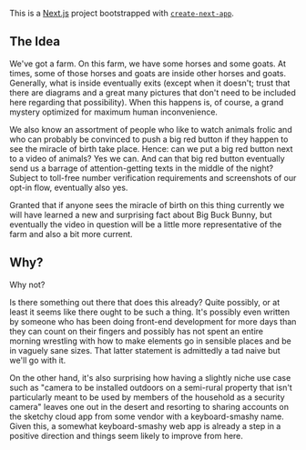 This is a [Next.js](https://nextjs.org/) project bootstrapped with [`create-next-app`](https://github.com/vercel/next.js/tree/canary/packages/create-next-app).

## The Idea

We've got a farm. On this farm, we have some horses and some goats. At times, some of those horses and goats are inside other horses and goats. Generally, what is inside eventually exits (except when it doesn't; trust that there are diagrams and a great many pictures that don't need to be included here regarding that possibility). When this happens is, of course, a grand mystery optimized for maximum human inconvenience.

We also know an assortment of people who like to watch animals frolic and who can probably be convinced to push a big red button if they happen to see the miracle of birth take place. Hence: can we put a big red button next to a video of animals? Yes we can. And can that big red button eventually send us a barrage of attention-getting texts in the middle of the night? Subject to toll-free number verification requirements and screenshots of our opt-in flow, eventually also yes.

Granted that if anyone sees the miracle of birth on this thing currently we will have learned a new and surprising fact about Big Buck Bunny, but eventually the video in question will be a little more representative of the farm and also a bit more current.

## Why?

Why not?

Is there something out there that does this already? Quite possibly, or at least it seems like there ought to be such a thing. It's possibly even written by someone who has been doing front-end development for more days than they can count on their fingers and possibly has not spent an entire morning wrestling with how to make elements go in sensible places and be in vaguely sane sizes. That latter statement is admittedly a tad naive but we'll go with it.

On the other hand, it's also surprising how having a slightly niche use case such as "camera to be installed outdoors on a semi-rural property that isn't particularly meant to be used by members of the household as a security camera" leaves one out in the desert and resorting to sharing accounts on the sketchy cloud app from some vendor with a keyboard-smashy name. Given this, a somewhat keyboard-smashy web app is already a step in a positive direction and things seem likely to improve from here.
